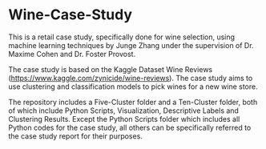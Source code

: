 # Wine-Case-Study

This is a retail case study, specifically done for wine selection, using machine learning techniques by Junge Zhang under the supervision of Dr. Maxime Cohen and Dr. Foster Provost.

The case study is based on the Kaggle Dataset Wine Reviews (https://www.kaggle.com/zynicide/wine-reviews). The case study aims to use clustering and classification models to pick wines for a new wine store. 

The repository includes a Five-Cluster folder and a Ten-Cluster folder, both of which include Python Scripts, Visualization, Descriptive Labels and Clustering Results. Except the Python Scripts folder which includes all Python codes for the case study, all others can be specifically referred to the case study report for their purposes.
